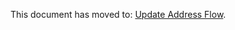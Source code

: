 This document has moved to: [Update Address Flow](https://department-of-veterans-affairs.github.io/va-mobile-app/development/BackEnd/Architecture/AddressUpdateFlow/).

